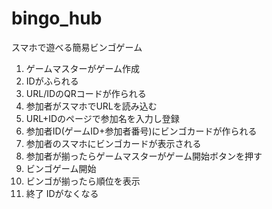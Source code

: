 # bingo_hub
スマホで遊べる簡易ビンゴゲーム

1. ゲームマスターがゲーム作成
2. IDがふられる
3. URL/IDのQRコードが作られる
4. 参加者がスマホでURLを読み込む
5. URL+IDのページで参加名を入力し登録
6. 参加者ID(ゲームID+参加者番号)にビンゴカードが作られる
8. 参加者のスマホにビンゴカードが表示される
8. 参加者が揃ったらゲームマスターがゲーム開始ボタンを押す
9. ビンゴゲーム開始
10. ビンゴが揃ったら順位を表示
11. 終了 IDがなくなる

